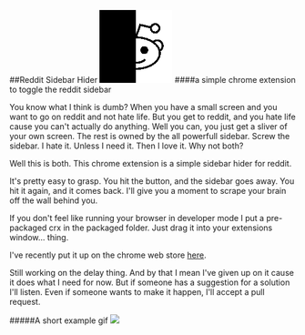 ##Reddit Sidebar Hider ![icon](https://raw.githubusercontent.com/kiddico/Reddit-Sidebar-Hider/master/developement/images/reddit_128.png)
####a simple chrome extension to toggle the reddit sidebar

You know what I think is dumb? When you have a small screen and you want to go on reddit and not hate life. But you get to reddit, and you hate life cause you can't actually do anything. Well you can, you just get a sliver of your own screen. The rest is owned by the all powerfull sidebar. Screw the sidebar. I hate it. Unless I need it. Then I love it. Why not both?

Well this is both. This chrome extension is a simple sidebar hider for reddit.

It's pretty easy to grasp. You hit the button, and the sidebar goes away. You hit it again, and it comes back. I'll give you a moment to scrape your brain off the wall behind you.

If you don't feel like running your browser in developer mode I put a pre-packaged crx in the packaged folder. Just drag it into your extensions window... thing.

I've recently put it up on the chrome web store [here](https://chrome.google.com/webstore/detail/reddit-sidebar-hider/aipfmjljjkiepeocilaillicdohnkehp?hl=en&gl=US).

Still working on the delay thing. And by that I mean I've given up on it cause it does what I need for now. But if someone has a suggestion for a solution I'll listen. Even if someone wants to make it happen, I'll accept a pull request.

#####A short example gif
<img src="http://i.imgur.com/5rmVwlZ.gif" height="600"/>

